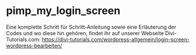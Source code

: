 # pimp_my_login_screen
Eine komplette Schritt für Schritt-Anleitung sowie eine Erläuterung der Codes und wo diese hin gehören, findet ihr auf unserer Webseite Divi-Tutorials.com: https://divi-tutorials.com/wordpress-allgemein/login-screen-wordpress-bearbeiten/
